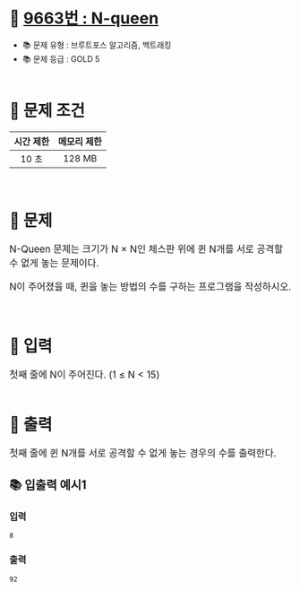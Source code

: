 # 📌 [9663번 : N-queen](https://www.acmicpc.net/problem/9663)
- 📚 문제 유형 : 브루트포스 알고리즘, 백트래킹
- 📚 문제 등급 : GOLD 5
  <br/><br/>

# 📌 문제 조건

|시간 제한|메모리 제한|
|:------:|:---:|
|10 초|128 MB|
<br/>

# 📌 문제
<div style="font-size: 17px">
N-Queen 문제는 크기가 N × N인 체스판 위에 퀸 N개를 서로 공격할 수 없게 놓는 문제이다.

N이 주어졌을 때, 퀸을 놓는 방법의 수를 구하는 프로그램을 작성하시오.
</div>
<br/>

# 📌 입력
<div style="font-size: 17px">
첫째 줄에 N이 주어진다. (1 ≤ N < 15)


</div>
<br/>

# 📌 출력
<div style="font-size: 17px">

첫째 줄에 퀸 N개를 서로 공격할 수 없게 놓는 경우의 수를 출력한다.

</div>

## 📚 입출력 예시1
### 입력 
    8

### 출력
    92
